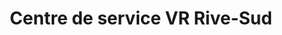 ---
title: "Centre de service VR Rive-Sud"
url: /sainte-julie/centre-de-service-vr-rive-sud/
shop: Autowerkstatt
---